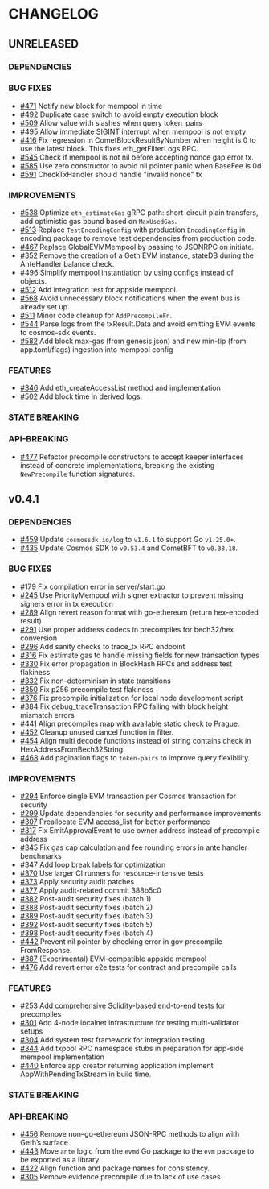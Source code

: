 # CHANGELOG

## UNRELEASED

### DEPENDENCIES

### BUG FIXES

- [\#471](https://github.com/cosmos/evm/pull/471) Notify new block for mempool in time
- [\#492](https://github.com/cosmos/evm/pull/492) Duplicate case switch to avoid empty execution block
- [\#509](https://github.com/cosmos/evm/pull/509) Allow value with slashes when query token_pairs
- [\#495](https://github.com/cosmos/evm/pull/495) Allow immediate SIGINT interrupt when mempool is not empty
- [\#416](https://github.com/cosmos/evm/pull/416) Fix regression in CometBlockResultByNumber when height is 0 to use the latest block. This fixes eth_getFilterLogs RPC.
- [\#545](https://github.com/cosmos/evm/pull/545) Check if mempool is not nil before accepting nonce gap error tx.
- [\#585](https://github.com/cosmos/evm/pull/585) Use zero constructor to avoid nil pointer panic when BaseFee is 0d
- [\#591](https://github.com/cosmos/evm/pull/591) CheckTxHandler should handle "invalid nonce" tx

### IMPROVEMENTS

- [\#538](https://github.com/cosmos/evm/pull/538) Optimize `eth_estimateGas` gRPC path: short-circuit plain transfers, add optimistic gas bound based on `MaxUsedGas`.
- [\#513](https://github.com/cosmos/evm/pull/513) Replace `TestEncodingConfig` with production `EncodingConfig` in encoding package to remove test dependencies from production code.
- [\#467](https://github.com/cosmos/evm/pull/467) Replace GlobalEVMMempool by passing to JSONRPC on initiate.
- [\#352](https://github.com/cosmos/evm/pull/352) Remove the creation of a Geth EVM instance, stateDB during the AnteHandler balance check.
- [\#496](https://github.com/cosmos/evm/pull/496) Simplify mempool instantiation by using configs instead of objects.
- [\#512](https://github.com/cosmos/evm/pull/512) Add integration test for appside mempool.
- [\#568](https://github.com/cosmos/evm/pull/568) Avoid unnecessary block notifications when the event bus is already set up.
- [\#511](https://github.com/cosmos/evm/pull/511) Minor code cleanup for `AddPrecompileFn`.
- [\#544](https://github.com/cosmos/evm/pull/544) Parse logs from the txResult.Data and avoid emitting EVM events to cosmos-sdk events.
- [\#582](https://github.com/cosmos/evm/pull/582) Add block max-gas (from genesis.json) and new min-tip (from app.toml/flags) ingestion into mempool config

### FEATURES

- [\#346](https://github.com/cosmos/evm/pull/346) Add eth_createAccessList method and implementation
- [\#502](https://github.com/cosmos/evm/pull/502) Add block time in derived logs.

### STATE BREAKING

### API-BREAKING

- [\#477](https://github.com/cosmos/evm/pull/477) Refactor precompile constructors to accept keeper interfaces instead of concrete implementations, breaking the existing `NewPrecompile` function signatures.

## v0.4.1

### DEPENDENCIES

- [\#459](https://github.com/cosmos/evm/pull/459) Update `cosmossdk.io/log` to `v1.6.1` to support Go `v1.25.0+`.
- [\#435](https://github.com/cosmos/evm/pull/435) Update Cosmos SDK to `v0.53.4` and CometBFT to `v0.38.18`.

### BUG FIXES

- [\#179](https://github.com/cosmos/evm/pull/179) Fix compilation error in server/start.go
- [\#245](https://github.com/cosmos/evm/pull/245) Use PriorityMempool with signer extractor to prevent missing signers error in tx execution
- [\#289](https://github.com/cosmos/evm/pull/289) Align revert reason format with go-ethereum (return hex-encoded result)
- [\#291](https://github.com/cosmos/evm/pull/291) Use proper address codecs in precompiles for bech32/hex conversion
- [\#296](https://github.com/cosmos/evm/pull/296) Add sanity checks to trace_tx RPC endpoint
- [\#316](https://github.com/cosmos/evm/pull/316) Fix estimate gas to handle missing fields for new transaction types
- [\#330](https://github.com/cosmos/evm/pull/330) Fix error propagation in BlockHash RPCs and address test flakiness
- [\#332](https://github.com/cosmos/evm/pull/332) Fix non-determinism in state transitions
- [\#350](https://github.com/cosmos/evm/pull/350) Fix p256 precompile test flakiness
- [\#376](https://github.com/cosmos/evm/pull/376) Fix precompile initialization for local node development script
- [\#384](https://github.com/cosmos/evm/pull/384) Fix debug_traceTransaction RPC failing with block height mismatch errors
- [\#441](https://github.com/cosmos/evm/pull/441) Align precompiles map with available static check to Prague.
- [\#452](https://github.com/cosmos/evm/pull/452) Cleanup unused cancel function in filter.
- [\#454](https://github.com/cosmos/evm/pull/454) Align multi decode functions instead of string contains check in HexAddressFromBech32String.
- [\#468](https://github.com/cosmos/evm/pull/468) Add pagination flags to `token-pairs` to improve query flexibility.

### IMPROVEMENTS

- [\#294](https://github.com/cosmos/evm/pull/294) Enforce single EVM transaction per Cosmos transaction for security
- [\#299](https://github.com/cosmos/evm/pull/299) Update dependencies for security and performance improvements
- [\#307](https://github.com/cosmos/evm/pull/307) Preallocate EVM access_list for better performance
- [\#317](https://github.com/cosmos/evm/pull/317) Fix EmitApprovalEvent to use owner address instead of precompile address
- [\#345](https://github.com/cosmos/evm/pull/345) Fix gas cap calculation and fee rounding errors in ante handler benchmarks
- [\#347](https://github.com/cosmos/evm/pull/347) Add loop break labels for optimization
- [\#370](https://github.com/cosmos/evm/pull/370) Use larger CI runners for resource-intensive tests
- [\#373](https://github.com/cosmos/evm/pull/373) Apply security audit patches
- [\#377](https://github.com/cosmos/evm/pull/377) Apply audit-related commit 388b5c0
- [\#382](https://github.com/cosmos/evm/pull/382) Post-audit security fixes (batch 1)
- [\#388](https://github.com/cosmos/evm/pull/388) Post-audit security fixes (batch 2)
- [\#389](https://github.com/cosmos/evm/pull/389) Post-audit security fixes (batch 3)
- [\#392](https://github.com/cosmos/evm/pull/392) Post-audit security fixes (batch 5)
- [\#398](https://github.com/cosmos/evm/pull/398) Post-audit security fixes (batch 4)
- [\#442](https://github.com/cosmos/evm/pull/442) Prevent nil pointer by checking error in gov precompile FromResponse.
- [\#387](https://github.com/cosmos/evm/pull/387) (Experimental) EVM-compatible appside mempool
- [\#476](https://github.com/cosmos/evm/pull/476) Add revert error e2e tests for contract and precompile calls

### FEATURES

- [\#253](https://github.com/cosmos/evm/pull/253) Add comprehensive Solidity-based end-to-end tests for precompiles
- [\#301](https://github.com/cosmos/evm/pull/301) Add 4-node localnet infrastructure for testing multi-validator setups
- [\#304](https://github.com/cosmos/evm/pull/304) Add system test framework for integration testing
- [\#344](https://github.com/cosmos/evm/pull/344) Add txpool RPC namespace stubs in preparation for app-side mempool implementation
- [\#440](https://github.com/cosmos/evm/pull/440) Enforce app creator returning application implement AppWithPendingTxStream in build time.

### STATE BREAKING

### API-BREAKING

- [\#456](https://github.com/cosmos/evm/pull/456) Remove non–go-ethereum JSON-RPC methods to align with Geth’s surface
- [\#443](https://github.com/cosmos/evm/pull/443) Move `ante` logic from the `evmd` Go package to the `evm` package to
be exported as a library.
- [\#422](https://github.com/cosmos/evm/pull/422) Align function and package names for consistency.
- [\#305](https://github.com/cosmos/evm/pull/305) Remove evidence precompile due to lack of use cases
